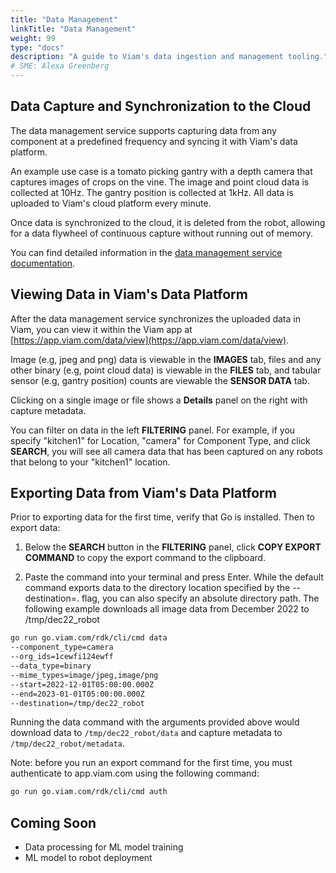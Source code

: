```yaml
---
title: "Data Management"
linkTitle: "Data Management"
weight: 99
type: "docs"
description: "A guide to Viam's data ingestion and management tooling."
# SME: Alexa Greenberg
---
```


## Data Capture and Synchronization to the Cloud

The data management service supports capturing data from any component at a predefined frequency and syncing it with Viam's data platform.

An example use case is a tomato picking gantry with a depth camera that captures images of crops on the vine.
The image and point cloud data is collected at 10Hz.
The gantry position is collected at 1kHz.
All data is uploaded to Viam's cloud platform every minute.

Once data is synchronized to the cloud, it is deleted from the robot, allowing for a data flywheel of continuous capture without running out of memory.

You can find detailed information in the [data management service documentation](../../services/data-management/).

## Viewing Data in Viam's Data Platform

After the data management service synchronizes the uploaded data in Viam, you can view it within the Viam app at [https://app.viam.com/data/view](https://app.viam.com/data/view).

Image (e.g, jpeg and png) data is viewable in the **IMAGES** tab, files and any other binary (e.g, point cloud data) is viewable in the **FILES** tab, and tabular sensor (e.g, gantry position) counts are viewable the **SENSOR DATA** tab.

Clicking on a single image or file shows a **Details** panel on the right with capture metadata.

You can filter on data in the left **FILTERING** panel.
For example, if you specify "kitchen1" for Location, "camera" for Component Type, and click **SEARCH**, you will see all camera data that has been captured on any robots that belong to your "kitchen1" location.

## Exporting Data from Viam's Data Platform

Prior to exporting data for the first time, verify that Go is installed. Then to export data:

1. Below the **SEARCH** button in the **FILTERING** panel, click **COPY EXPORT COMMAND** to copy the export command to the clipboard.

2. Paste the command into your terminal and press Enter.
While the default command exports data to the directory location specified by the --destination=. flag, you can also specify an absolute directory path.
The following example downloads all image data from December 2022 to /tmp/dec22_robot

```bash
go run go.viam.com/rdk/cli/cmd data
--component_type=camera
--org_ids=1cewfi124ewff
--data_type=binary
--mime_types=image/jpeg,image/png
--start=2022-12-01T05:00:00.000Z
--end=2023-01-01T05:00:00.000Z
--destination=/tmp/dec22_robot
```

Running the data command with the arguments provided above would download data to `/tmp/dec22_robot/data` and capture metadata to `/tmp/dec22_robot/metadata`.

Note: before you run an export command for the first time, you must authenticate to app.viam.com using the following command:

```bash
go run go.viam.com/rdk/cli/cmd auth
```

## Coming Soon

- Data processing for ML model training
- ML model to robot deployment
